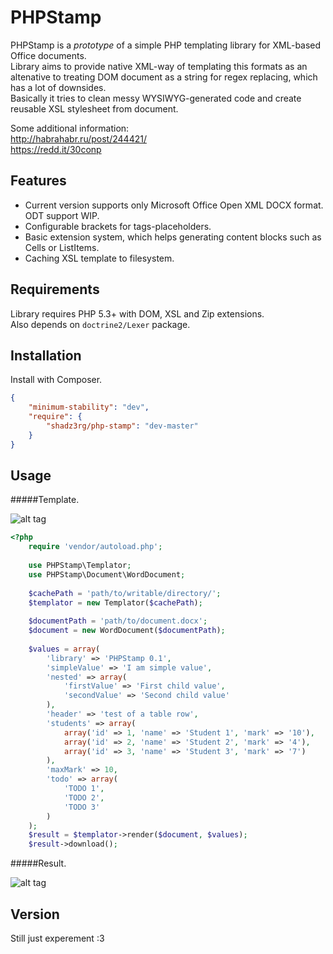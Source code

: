 PHPStamp
=========

PHPStamp is a *prototype* of a simple PHP templating library for XML-based Office documents.  
Library aims to provide native XML-way of templating this formats as an altenative to treating DOM document as a string for regex replacing, which has a lot of downsides.  
Basically it tries to clean messy WYSIWYG-generated code and create reusable XSL stylesheet from document.  

Some additional information:  
http://habrahabr.ru/post/244421/  
https://redd.it/30conp  

Features
----
  - Current version supports only Microsoft Office Open XML DOCX format. ODT support WIP.
  - Configurable brackets for tags-placeholders.
  - Basic extension system, which helps generating content blocks such as Cells or ListItems.
  - Caching XSL template to filesystem.

Requirements
----
Library requires PHP 5.3+ with DOM, XSL and Zip extensions.  
Also depends on ```doctrine2/Lexer``` package.

Installation
----
Install with Composer.
```json
{
	"minimum-stability": "dev",
	"require": {
		"shadz3rg/php-stamp": "dev-master"
  	}
}
```

Usage
----

#####Template.  

![alt tag](https://dl.dropboxusercontent.com/u/108509650/step1.png)  
```php
<?php
    require 'vendor/autoload.php';
    
    use PHPStamp\Templator;
    use PHPStamp\Document\WordDocument;
    
    $cachePath = 'path/to/writable/directory/';
    $templator = new Templator($cachePath);
    
    $documentPath = 'path/to/document.docx';
    $document = new WordDocument($documentPath);
    
    $values = array(
        'library' => 'PHPStamp 0.1',
        'simpleValue' => 'I am simple value',
        'nested' => array(
            'firstValue' => 'First child value',
            'secondValue' => 'Second child value'
        ),
        'header' => 'test of a table row',
        'students' => array(
            array('id' => 1, 'name' => 'Student 1', 'mark' => '10'),
            array('id' => 2, 'name' => 'Student 2', 'mark' => '4'),
            array('id' => 3, 'name' => 'Student 3', 'mark' => '7')
        ),
        'maxMark' => 10,
        'todo' => array(
            'TODO 1',
            'TODO 2',
            'TODO 3'
        )
    );
    $result = $templator->render($document, $values);
    $result->download();
```

#####Result.  

![alt tag](https://dl.dropboxusercontent.com/u/108509650/step2.png)

Version
----

Still just experement :3

